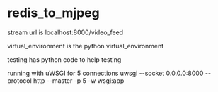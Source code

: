 # redis_to_mjpeg


stream url is localhost:8000/video_feed

virtual_environment is the python virtual_environment

testing has python code to help testing

running with uWSGI
for 5 connections
uwsgi --socket 0.0.0.0:8000 --protocol http --master -p 5 -w wsgi:app 